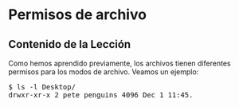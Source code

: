 # Permisos de archivo

## Contenido de la Lección

Como hemos aprendido previamente, los archivos tienen diferentes permisos para los modos de archivo. Veamos un ejemplo:

<pre>$ ls -l Desktop/
drwxr-xr-x 2 pete penguins 4096 Dec 1 11:45.
</pre>

